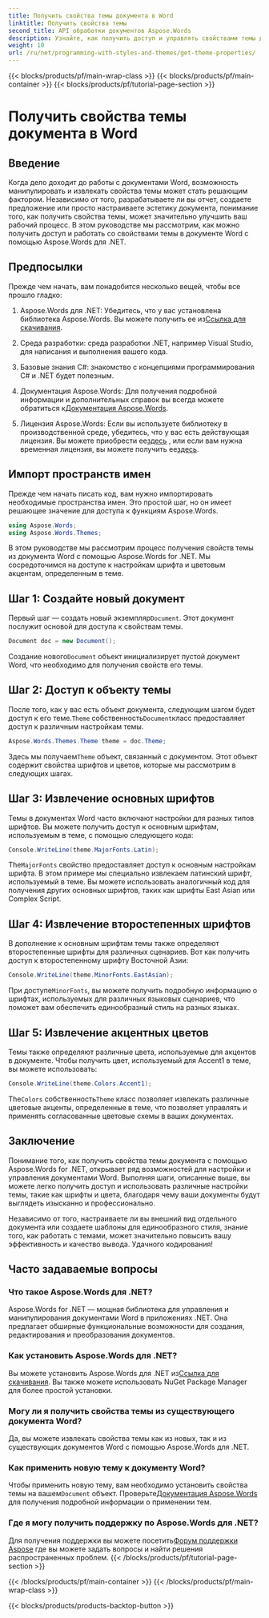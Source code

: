 ```yaml
---
title: Получить свойства темы документа в Word
linktitle: Получить свойства темы
second_title: API обработки документов Aspose.Words
description: Узнайте, как получить доступ и управлять свойствами темы документа в Word с помощью Aspose.Words для .NET. Узнайте, как получить шрифты и цвета с помощью нашего руководства.
weight: 10
url: /ru/net/programming-with-styles-and-themes/get-theme-properties/
---
```


{{< blocks/products/pf/main-wrap-class >}}
{{< blocks/products/pf/main-container >}}
{{< blocks/products/pf/tutorial-page-section >}}

# Получить свойства темы документа в Word

## Введение

Когда дело доходит до работы с документами Word, возможность манипулировать и извлекать свойства темы может стать решающим фактором. Независимо от того, разрабатываете ли вы отчет, создаете предложение или просто настраиваете эстетику документа, понимание того, как получить свойства темы, может значительно улучшить ваш рабочий процесс. В этом руководстве мы рассмотрим, как можно получить доступ и работать со свойствами темы в документе Word с помощью Aspose.Words для .NET.

## Предпосылки

Прежде чем начать, вам понадобится несколько вещей, чтобы все прошло гладко:

1.  Aspose.Words для .NET: Убедитесь, что у вас установлена библиотека Aspose.Words. Вы можете получить ее из[Ссылка для скачивания](https://releases.aspose.com/words/net/).

2. Среда разработки: среда разработки .NET, например Visual Studio, для написания и выполнения вашего кода.

3. Базовые знания C#: знакомство с концепциями программирования C# и .NET будет полезным.

4.  Документация Aspose.Words: Для получения подробной информации и дополнительных справок вы всегда можете обратиться к[Документация Aspose.Words](https://reference.aspose.com/words/net/).

5. Лицензия Aspose.Words: Если вы используете библиотеку в производственной среде, убедитесь, что у вас есть действующая лицензия. Вы можете приобрести ее[здесь](https://purchase.aspose.com/buy) , или если вам нужна временная лицензия, вы можете получить ее[здесь](https://purchase.aspose.com/temporary-license/).

## Импорт пространств имен

Прежде чем начать писать код, вам нужно импортировать необходимые пространства имен. Это простой шаг, но он имеет решающее значение для доступа к функциям Aspose.Words.

```csharp
using Aspose.Words;
using Aspose.Words.Themes;
```

В этом руководстве мы рассмотрим процесс получения свойств темы из документа Word с помощью Aspose.Words for .NET. Мы сосредоточимся на доступе к настройкам шрифта и цветовым акцентам, определенным в теме.

## Шаг 1: Создайте новый документ

 Первый шаг — создать новый экземпляр`Document`. Этот документ послужит основой для доступа к свойствам темы.

```csharp
Document doc = new Document();
```

 Создание нового`Document` объект инициализирует пустой документ Word, что необходимо для получения свойств его темы.

## Шаг 2: Доступ к объекту темы

 После того, как у вас есть объект документа, следующим шагом будет доступ к его теме.`Theme` собственность`Document`класс предоставляет доступ к различным настройкам темы.

```csharp
Aspose.Words.Themes.Theme theme = doc.Theme;
```

 Здесь мы получаем`Theme` объект, связанный с документом. Этот объект содержит свойства шрифтов и цветов, которые мы рассмотрим в следующих шагах.

## Шаг 3: Извлечение основных шрифтов

Темы в документах Word часто включают настройки для разных типов шрифтов. Вы можете получить доступ к основным шрифтам, используемым в теме, с помощью следующего кода:

```csharp
Console.WriteLine(theme.MajorFonts.Latin);
```

 The`MajorFonts` свойство предоставляет доступ к основным настройкам шрифта. В этом примере мы специально извлекаем латинский шрифт, используемый в теме. Вы можете использовать аналогичный код для получения других основных шрифтов, таких как шрифты East Asian или Complex Script.

## Шаг 4: Извлечение второстепенных шрифтов

В дополнение к основным шрифтам темы также определяют второстепенные шрифты для различных сценариев. Вот как получить доступ к второстепенному шрифту Восточной Азии:

```csharp
Console.WriteLine(theme.MinorFonts.EastAsian);
```

 При доступе`MinorFonts`, вы можете получить подробную информацию о шрифтах, используемых для различных языковых сценариев, что поможет вам обеспечить единообразный стиль на разных языках.

## Шаг 5: Извлечение акцентных цветов

Темы также определяют различные цвета, используемые для акцентов в документе. Чтобы получить цвет, используемый для Accent1 в теме, вы можете использовать:

```csharp
Console.WriteLine(theme.Colors.Accent1);
```

 The`Colors` собственность`Theme` класс позволяет извлекать различные цветовые акценты, определенные в теме, что позволяет управлять и применять согласованные цветовые схемы в ваших документах.

## Заключение

Понимание того, как получить свойства темы документа с помощью Aspose.Words for .NET, открывает ряд возможностей для настройки и управления документами Word. Выполняя шаги, описанные выше, вы можете легко получить доступ и использовать различные настройки темы, такие как шрифты и цвета, благодаря чему ваши документы будут выглядеть изысканно и профессионально.

Независимо от того, настраиваете ли вы внешний вид отдельного документа или создаете шаблоны для единообразного стиля, знание того, как работать с темами, может значительно повысить вашу эффективность и качество вывода. Удачного кодирования!

## Часто задаваемые вопросы

### Что такое Aspose.Words для .NET?

Aspose.Words for .NET — мощная библиотека для управления и манипулирования документами Word в приложениях .NET. Она предлагает обширные функциональные возможности для создания, редактирования и преобразования документов.

### Как установить Aspose.Words для .NET?

 Вы можете установить Aspose.Words для .NET из[Ссылка для скачивания](https://releases.aspose.com/words/net/). Вы также можете использовать NuGet Package Manager для более простой установки.

### Могу ли я получить свойства темы из существующего документа Word?

Да, вы можете извлекать свойства темы как из новых, так и из существующих документов Word с помощью Aspose.Words для .NET.

### Как применить новую тему к документу Word?

 Чтобы применить новую тему, вам необходимо установить свойства темы на вашем`Document` объект. Проверьте[Документация Aspose.Words](https://reference.aspose.com/words/net/) для получения подробной информации о применении тем.

### Где я могу получить поддержку по Aspose.Words для .NET?

 Для получения поддержки вы можете посетить[Форум поддержки Aspose](https://forum.aspose.com/c/words/8) где вы можете задать вопросы и найти решения распространенных проблем.
{{< /blocks/products/pf/tutorial-page-section >}}

{{< /blocks/products/pf/main-container >}}
{{< /blocks/products/pf/main-wrap-class >}}

{{< blocks/products/products-backtop-button >}}
